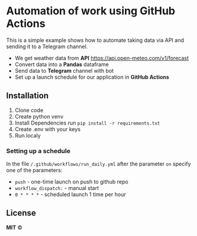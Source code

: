 # Automation of work using GitHub Actions
This is a simple example shows how to automate taking data via API and sending it to a Telegram channel.

 - We get weather data from **API** https://api.open-meteo.com/v1/forecast
 - Convert data into a **Pandas** dataframe 
 - Send data to **Telegram** channel with bot
 - Set up a launch schedule for our application in **GitHub Actions**

## Installation
1. Clone code
2. Create python venv
3. Install Dependencies run ``` pip install -r requirements.txt ```
4. Create .env with your keys
5. Run localy 

### Setting up a schedule

In the file `/.github/workflows/run_daily.yml` after the parameter `on` specify one of the parameters: 
 
 - `push` - one-time launch on push to github repo
 - `workflow_dispatch:` - manual start
 - `0 * * * *` - scheduled launch 1 time per hour


## License

**MIT** ©